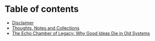 # Table of contents

* [Disclaimer](README.md)
* [Thoughts, Notes and Collections](<README (1).md>)
* [The Echo Chamber of Legacy: Why Good Ideas Die in Old Systems](<Legacy Systems A Culture of Friction.md>)
